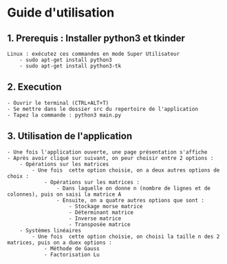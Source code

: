 # Guide d'utilisation

## 1. Prerequis : Installer python3 et tkinder

	Linux : exécutez ces commandes en mode Super Utilisateur
		- sudo apt-get install python3
		- sudo apt-get install python3-tk

## 2. Execution
	- Ouvrir le terminal (CTRL+ALT+T)
	- Se mettre dans le dossier src du repertoire de l'application
	- Tapez la commande : python3 main.py

## 3. Utilisation de l'application
	- Une fois l'application ouverte, une page présentation s'affiche
	- Après avoir cliqué sur suivant, on peur choisir entre 2 options : 
		- Opérations sur les matrices
			- Une fois  cette option choisie, on a deux autres options de choix :
				- Opérations sur les matrices :
					- Dans laquelle on donne n (nombre de lignes et de colonnes), puis on saisi la matrice A
					- Ensuite, on a quatre autres options que sont : 
						- Stockage morse matrice
						- Déterminant matrice
						- Inverse matrice
						- Transposée matrice
		- Systèmes linéaires
			- Une fois  cette option choisie, on choisi la taille n des 2 matrices, puis on a duex options :
				- Méthode de Gauss
				- Factorisation Lu